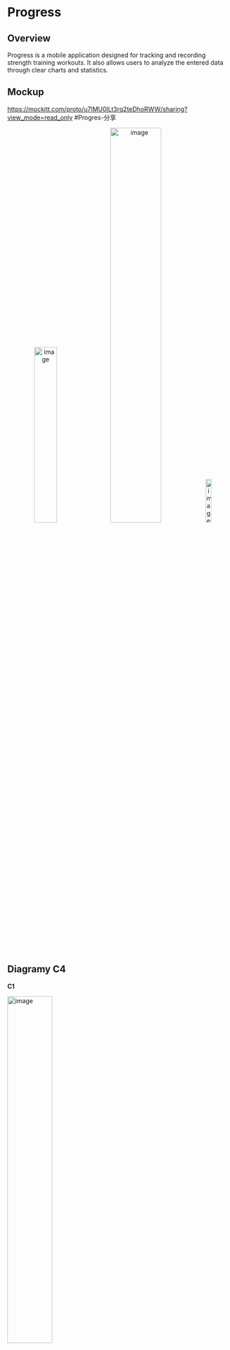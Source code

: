 # Progress

## Overview

Progress is a mobile application designed for tracking and recording strength training workouts. It also allows users to analyze the entered data through clear charts and statistics.

## Mockup

https://mockitt.com/proto/u7lMU0lLt3rq2teDhoRWW/sharing?view_mode=read_only #Progres-分享

<p align="center">
  <img width="32%" alt="image" src="https://github.com/user-attachments/assets/12b55761-cffd-495c-bcbd-6a450eeca7ca" />
  <img width="48%" alt="image" src="https://github.com/user-attachments/assets/4fc9f1a2-bcbd-4083-9f4b-43cf85e44fbd" />
  <img width="16%" alt="image" src="https://github.com/user-attachments/assets/7e3b2e4d-8efc-4b8e-8d53-9cc130e5a656" />
</p>

## Diagramy C4

**C1**

<img width="45%" alt="image" src="https://github.com/user-attachments/assets/5b39e41d-8f06-4d44-9796-3c564d2f0e89" />

**C2**

<img width="45%" alt="image" src="https://github.com/user-attachments/assets/ae787f20-853c-4802-95a5-50b2d79cddb3" />

**C3**

<img width="45%" alt="image" src="https://github.com/user-attachments/assets/505f5a5f-72e3-442c-b88b-98189323d3bf" />
